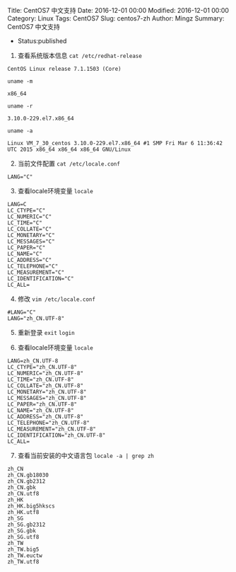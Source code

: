 Title: CentOS7 中文支持
Date: 2016-12-01 00:00
Modified: 2016-12-01 00:00
Category: Linux
Tags: CentOS7
Slug: centos7-zh
Author: Mingz
Summary: CentOS7 中文支持

- Status:published

1. 查看系统版本信息
`cat /etc/redhat-release`
```
CentOS Linux release 7.1.1503 (Core)
```
`uname -m`
```
x86_64
```
`uname -r`
```
3.10.0-229.el7.x86_64
```
`uname -a`
```
Linux VM_7_30_centos 3.10.0-229.el7.x86_64 #1 SMP Fri Mar 6 11:36:42 UTC 2015 x86_64 x86_64 x86_64 GNU/Linux
```

2. 当前文件配置
`cat /etc/locale.conf`
```
LANG="C"
```

3. 查看locale环境变量
`locale`
```
LANG=C
LC_CTYPE="C"
LC_NUMERIC="C"
LC_TIME="C"
LC_COLLATE="C"
LC_MONETARY="C"
LC_MESSAGES="C"
LC_PAPER="C"
LC_NAME="C"
LC_ADDRESS="C"
LC_TELEPHONE="C"
LC_MEASUREMENT="C"
LC_IDENTIFICATION="C"
LC_ALL=
```

4. 修改
`vim /etc/locale.conf`
```
#LANG="C"
LANG="zh_CN.UTF-8"
```

5. 重新登录
`exit`
`login`

6. 查看locale环境变量
`locale`
```
LANG=zh_CN.UTF-8
LC_CTYPE="zh_CN.UTF-8"
LC_NUMERIC="zh_CN.UTF-8"
LC_TIME="zh_CN.UTF-8"
LC_COLLATE="zh_CN.UTF-8"
LC_MONETARY="zh_CN.UTF-8"
LC_MESSAGES="zh_CN.UTF-8"
LC_PAPER="zh_CN.UTF-8"
LC_NAME="zh_CN.UTF-8"
LC_ADDRESS="zh_CN.UTF-8"
LC_TELEPHONE="zh_CN.UTF-8"
LC_MEASUREMENT="zh_CN.UTF-8"
LC_IDENTIFICATION="zh_CN.UTF-8"
LC_ALL=
```

7. 查看当前安装的中文语言包
`locale -a | grep zh`
```
zh_CN
zh_CN.gb18030
zh_CN.gb2312
zh_CN.gbk
zh_CN.utf8
zh_HK
zh_HK.big5hkscs
zh_HK.utf8
zh_SG
zh_SG.gb2312
zh_SG.gbk
zh_SG.utf8
zh_TW
zh_TW.big5
zh_TW.euctw
zh_TW.utf8
```
